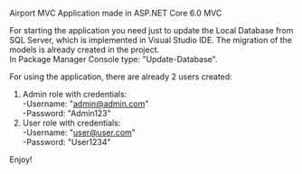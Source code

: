 Airport MVC Application made in ASP.NET Core 6.0 MVC

For starting the application you need just to update the Local Database from SQL Server, which is implemented in Visual Studio IDE. The migration of the models is already created in the project.<br>
In Package Manager Console type: "Update-Database".

For using the application, there are already 2 users created: <br>
1. Admin role with credentials:<br>
  -Username: "admin@admin.com"<br>
  -Password: "Admin123"<br>
2. User role with credentials:<br>
  -Username: "user@user.com"<br>
  -Password: "User1234"<br>

Enjoy!
